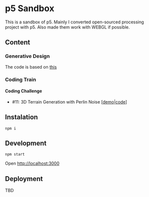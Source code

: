 # p5 Sandbox

This is a sandbox of p5. Mainly I converted open-sourced processing project with p5. Also made them work with WEBGL if possible.

## Content

### Generative Design

The code is based on [this](http://www.generative-gestaltung.de/2/)

### Coding Train

#### Coding Challenge
- #11: 3D Terrain Generation with Perlin Noise [[demo][cc11-demo]|[code][cc11-code]]

[cc11-code]: https://github.com/mayognaise/p5-sandbox/tree/master/code/coding-train/cc11-3d-terrain-with-perlin-noise
[cc11-demo]: https://mayognaise.github.io/p5-sandbox/code/coding-train/cc11-3d-terrain-with-perlin-noise

## Instalation

```
npm i
```

## Development

```
npm start
```

Open [http://localhost:3000]()

## Deployment

TBD
